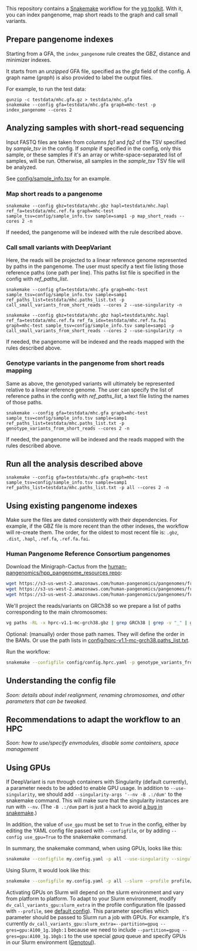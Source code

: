 This repository contains a [Snakemake](https://snakemake.readthedocs.io/en/stable/index.html) workflow for the [vg toolkit](https://github.com/vgteam/vg).
With it, you can index pangenome, map short reads to the graph and call small variants.

## Prepare pangenome indexes

Starting from a GFA, the `index_pangenome` rule creates the GBZ, distance and minimizer indexes.

It starts from an *unzipped* GFA file, specified as the *gfa* field of the config.
A graph name (*graph*) is also provided to label the output files.

For example, to run the test data:

```
gunzip -c testdata/mhc.gfa.gz > testdata/mhc.gfa
snakemake --config gfa=testdata/mhc.gfa graph=mhc-test -p index_pangenome --cores 2
```

## Analyzing samples with short-read sequencing

Input FASTQ files are taken from columns *fq1* and *fq2* of the TSV specified by *sample_tsv* in the config.
If *sample* if specified in the config, only this sample, or these samples if it's an array or white-space-separated list of samples, will be run.
Otherwise, all samples in the *sample_tsv* TSV file will be analyzed.

See [config/sample_info.tsv](config/sample_info.tsv) for an example.

### Map short reads to a pangenome

```
snakemake --config gbz=testdata/mhc.gbz hapl=testdata/mhc.hapl ref_fa=testdata/mhc.ref.fa graph=mhc-test sample_tsv=config/sample_info.tsv sample=samp1 -p map_short_reads --cores 2 -n
```

If needed, the pangenome will be indexed with the rule described above.

### Call small variants with DeepVariant

Here, the reads will be projected to a linear reference genome represented by paths in the pangenome.
The user must specify a text file listing those reference paths (one path per line). 
This paths list file is specified in the config with *ref_paths_list*.

```
snakemake --config gfa=testdata/mhc.gfa graph=mhc-test sample_tsv=config/sample_info.tsv sample=samp1 ref_paths_list=testdata/mhc.paths_list.txt -p call_small_variants_from_short_reads --cores 2 --use-singularity -n

snakemake --config gbz=testdata/mhc.gbz hapl=testdata/mhc.hapl ref_fa=testdata/mhc.ref.fa ref_fa_idx=testdata/mhc.ref.fa.fai graph=mhc-test sample_tsv=config/sample_info.tsv sample=samp1 -p call_small_variants_from_short_reads --cores 2 --use-singularity -n
```

If needed, the pangenome will be indexed and the reads mapped with the rules described above.

### Genotype variants in the pangenome from short reads mapping

Same as above, the genotyped variants will ultimately be represented relative to a linear reference genome.
The user can specify the list of reference paths in the config with *ref_paths_list*, a text file listing the names of those paths.

```
snakemake --config gfa=testdata/mhc.gfa graph=mhc-test sample_tsv=config/sample_info.tsv sample=samp1 ref_paths_list=testdata/mhc.paths_list.txt -p genotype_variants_from_short_reads --cores 2 -n
```

If needed, the pangenome will be indexed and the reads mapped with the rules described above.

## Run all the analysis described above

```
snakemake --config gfa=testdata/mhc.gfa graph=mhc-test sample_tsv=config/sample_info.tsv sample=samp1 ref_paths_list=testdata/mhc.paths_list.txt -p all --cores 2 -n
```

## Using existing pangenome indexes

Make sure the files are dated consistently with their dependencies. 
For example, if the GBZ file is more recent than the other indexes, the workflow will re-create them.
The order, for the oldest to most recent file is: `.gbz`, `.dist`, `.hapl`, `.ref.fa`, `.ref.fa.fai`.

### Human Pangenome Reference Consortium pangenomes

Download the Minigraph-Cactus from the [human-pangenomics/hpp_pangenome_resources repo](https://github.com/human-pangenomics/hpp_pangenome_resources#minigraph-cactus):

```sh
wget https://s3-us-west-2.amazonaws.com/human-pangenomics/pangenomes/freeze/freeze1/minigraph-cactus/hprc-v1.1-mc-grch38/hprc-v1.1-mc-grch38.gbz
wget https://s3-us-west-2.amazonaws.com/human-pangenomics/pangenomes/freeze/freeze1/minigraph-cactus/hprc-v1.1-mc-grch38/hprc-v1.1-mc-grch38.hapl
wget https://s3-us-west-2.amazonaws.com/human-pangenomics/pangenomes/freeze/freeze1/minigraph-cactus/hprc-v1.1-mc-grch38/hprc-v1.1-mc-grch38.snarls
```

We'll project the reads/variants on GRCh38 so we prepare a list of paths corresponding to the main chromosomes:

```sh
vg paths -RL -x hprc-v1.1-mc-grch38.gbz | grep GRCh38 | grep -v "_" | grep -v EBV > hprc-v1.1-mc-grch38.paths_list.txt
```

Optional: (manually) order those path names. They will define the order in the BAMs. Or use the path lists in [config/hprc-v1.1-mc-grch38.paths_list.txt](config/hprc-v1.1-mc-grch38.paths_list.txt).

Run the workflow:

```sh
snakemake --configfile config/config.hprc.yaml -p genotype_variants_from_short_reads --cores 2 -n --slurm --use-singularity --profile profile/default
```

## Understanding the config file

*Soon: details about indel realignment, renaming chromosomes, and other parameters that can be tweaked.*

## Recommendations to adapt the workflow to an HPC

*Soon: how to use/specify envmodules, disable some containers, space management*

## Using GPUs

If DeepVariant is run through containers with Singularity (default currently), a parameter needs to be added to enable GPU usage.
In addition to `--use-singularity`, we should add `--singularity-args '--nv -B .:/dum'` to the snakemake command.
This will make sure that the singularity instances are run with `--nv`.
(The `-B .:/dum` part is just a hack to avoid [a bug in snakemake](https://github.com/snakemake/snakemake/issues/1763).)

In addition, the value of `use_gpu` must be set to `True` in the config, either by editing the YAML config file passed with `--configfile`, or by adding `--config use_gpu=True` to the snakemake command.

In summary, the snakemake command, when using GPUs, looks like this:

```sh
snakemake --configfile my.config.yaml -p all --use-singularity --singularity-args '--nv -B .:/dum' --config use_gpu=True 
```

Using Slurm, it would look like this:

```sh
snakemake --configfile my.config.yaml -p all --slurm --profile profile/default --use-singularity --singularity-args '--nv -B .:/dum' --config use_gpu=True 
```

Activating GPUs on Slurm will depend on the slurm environment and vary from platform to platform.
To adapt to your Slurm environment, modify `dv_call_variants_gpu:slurm_extra` in the profile configuration file (passed with `--profile`, see [default config](profile/default/config.yaml)).
This parameter specifies which parameter should be passed to Slurm run a job with GPUs.
For example, it's currently `dv_call_variants_gpu:slurm_extra=--partition=gpuq --gres=gpu:A100_1g.10gb:1` because we need to include `--partition=gpuq --gres=gpu:A100_1g.10gb:1` to the use special *gpuq* queue and specify GPUs in our Slurm environment ([Genotoul](https://bioinfo.genotoul.fr/)).
